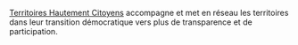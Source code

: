 [Territoires Hautement Citoyens](http://www.territoires-hautement-citoyens.fr) accompagne et met en réseau les territoires dans leur transition démocratique vers plus de transparence et de participation.
